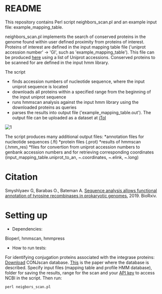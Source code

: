 # README #

This repository contains Perl script neighbors_scan.pl and an example input file: example_mapping_table.

neighbors_scan.pl implements the search of conserved proteins in the genome found within user defined proximity from proteins of interest. Proteins of interest are defined in the input mapping table file ('uniprot accession number' -> 'GI', such as 'example_mapping_table'). This file can be produced [here](http://www.uniprot.org/uploadlists/) using a list of Uniprot accessions. Conserved proteins to be scanned for are defined in the input hmm library.
 
The script 
* finds accession numbers of nucleotide sequence, where the input uniprot sequence is located 
* downloads all proteins within a specified range from the beginning of the input uniprot sequence
* runs hmmscan analysis against the input hmm library using the downloaded proteins as queries 
* parses the results into output file ('example_mapping_table.out'). The output file can be uploaded as a dataset at [iTol](http://itol.embl.de/upload.cgi)
 
![1](https://user-images.githubusercontent.com/58728948/113307335-5085d600-9305-11eb-8911-938a1a35cd86.png)
 
The script produces many additional output files:
*annotation files for nucleotide sequences (.ft)
*protein files (.prot)
*results of hmmscan (.hmm_res)
*files for convertion from uniprot accession numbers to genbank accession numbers and for retrieving corresponding coordinates (input_mapping_table.uniprot_to_an, ~.coordinates, ~.elink, ~.long)

# Citation #
Smyshlyaev G, Barabas O., Bateman A. [Sequence analysis allows functional annotation of tyrosine recombinases in prokaryotic genomes.](https://www.biorxiv.org/content/10.1101/542381v1) 2019. BioRxiv.
# Setting up #
* Dependencies:

Bioperl, hmmscan, hmmpress

* How to run tests:

For identifying conjugation proteins associated with the integrase proteins:
[Download](https://github.com/gem-pasteur/Macsyfinder_models/tree/master/models/Conjugation/profiles) CONJscan database. [This](https://www.ncbi.nlm.nih.gov/pubmed/31584169) is the paper where the database is described. Specify input files (mapping table and profile HMM database), folder for saving the results, range for the scan  and your [API key](https://ncbiinsights.ncbi.nlm.nih.gov/2017/11/02/new-api-keys-for-the-e-utilities/#:~:text=To%20create%20the%20key%2C%20go,and%20copy%20the%20resulting%20key.) to access NCBI in the script. Then run:
```bat
perl neigbors_scan.pl
```

